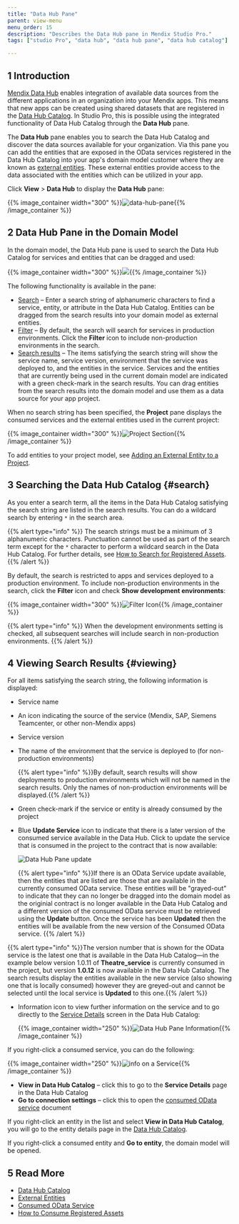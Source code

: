 ```yaml
---
title: "Data Hub Pane"
parent: view-menu
menu_order: 15
description: "Describes the Data Hub pane in Mendix Studio Pro."
tags: ["studio Pro", "data hub", "data hub pane", "data hub catalog"]

---
```


## 1 Introduction 

[Mendix Data Hub](/data-hub/index) enables integration of available data sources from the different applications in an organization into your Mendix apps. This means that new apps can be created using shared datasets that are registered in the [Data Hub Catalog](/data-hub/data-hub-catalog/index). In Studio Pro, this is possible using the integrated functionality of Data Hub Catalog through the **Data Hub** pane.

The **Data Hub** pane enables you to search the Data Hub Catalog and discover the data sources available for your organization. Via this pane you can add the entities that are exposed in the OData services registered in the Data Hub Catalog into your app's domain model customer where they are known as [external entities](external-entities). These external entities provide access to the data associated with the entities which can be utilized in your app.

Click  **View** > **Data Hub** to display the **Data Hub** pane:

{{% image_container width="300" %}}![data-hub-pane](attachments/data-hub-pane/data-hub-pane-empty.png){{% /image_container %}}

## 2 Data Hub Pane in the Domain Model

In the domain model, the Data Hub pane is used to search the Data Hub Catalog for services and entities that can be dragged and used:

{{% image_container width="300" %}}![](attachments/data-hub-pane/data-hub-pane.png){{% /image_container %}}

The following functionality is available in the pane:

* [Search](#search) – Enter a search string of alphanumeric characters to find a service, entity, or attribute in the Data Hub Catalog. Entities can be dragged from the search results into your domain model as external entities.
* [Filter](#search) – By default, the search will search for services in production environments. Click the **Filter** icon to include non-production environments in the search.
* [Search results](#viewing) – The items satisfying the search string will show the service name, service version, environment that the service was deployed to, and the entities in the service. Services and the entities that are currently being used in the current domain model are indicated with a green check-mark in the search results. You can drag entities from the search results into the domain model and use them as a data source for your app project.

When no search string has been specified, the **Project** pane displays the consumed services and the external entities used in the current project:

{{% image_container width="300" %}}![Project Section](attachments/data-hub-pane/project-section.png){{% /image_container %}}

To add entities to your project model, see [Adding an External Entity to a Project](external-entities#adding-external-entities).

## 3 Searching the Data Hub Catalog {#search}

As you enter a search term, all the items in the Data Hub Catalog satisfying the search string are listed in the search results. You can do a wildcard search by entering `*` in the search area.

{{% alert type="info" %}}
The search strings must be a minimum of 3 alphanumeric characters. Punctuation cannot be used as part of the search term except for the `*` character to perform a wildcard search in the Data Hub Catalog. For further details, see [How to Search for Registered Assets](/data-hub/data-hub-catalog/search).
{{% /alert %}}

By default, the search is restricted to apps and services deployed to a production environment. To include non-production environments in the search, click the **Filter** icon and check **Show development environments**:

{{% image_container width="300" %}}![Filter Icon](attachments/data-hub-pane/filter-icon.png){{% /image_container %}}

{{% alert type="info" %}}
When the development environments setting is checked, all subsequent searches will include search in non-production environments. 
{{% /alert %}}

## 4 Viewing Search Results {#viewing}

For all items satisfying the search string, the following information is displayed:

* Service name

*  An icon indicating the source of the service (Mendix, SAP, Siemens Teamcenter, or other non-Mendix apps)

* Service version

*  The name of the environment that the service is deployed to (for non-production environments)

	{{% alert type="info" %}}By default, search results will show deployments to production environments which will not be named in the search results. Only the names of non-production environments will be displayed.{{% /alert %}}

* Green check-mark if the service or entity is already consumed by the project

*  Blue **Update Service** icon to indicate that there is a later version of the consumed service available in the Data Hub. Click to update the service that is consumed in the project to the contract that is now available:

	![Data Hub Pane update](attachments/data-hub-pane/data-hub-pane-update.png)

	{{% alert type="info" %}}If there is an OData Service update available, then the entities that are listed are those that are available in the currently consumed OData service. These entities will be "grayed-out" to indicate that they can no longer be dragged into the domain model as the originial contract is no longer available in the Data Hub Catalog and a different version of the consumed OData service must be retrieved using the **Update** button. Once the service has been **Updated** then the entities will be available from the new version of the Consumed OData service. {{% /alert %}}
  
  {{% alert type="info" %}}The version number that is shown for the OData service is the latest one that is available in the Data Hub Catalog—in the example below version 1.0.11 of **Theatre_service** is currently consumed in the project, but version **1.0.12** is now available in the Data Hub Catalog. The search results display the entities available in the new service (also showing one that is locally consumed) however they are greyed-out and cannot be selected until the local service is **Updated** to this one.{{% /alert %}}
  
* Information icon to view further information on the service and to go directly to the [Service Details](/data-hub/data-hub-catalog/search#search-details) screen in the Data Hub Catalog: 
  
  {{% image_container width="250" %}}![Data Hub Pane Information](attachments/data-hub-pane/data-hub-pane-info.png){{% /image_container %}}

If you right-click a consumed service, you can do the following:

{{% image_container width="250" %}}![info on a Service](attachments/data-hub-pane/data-hub-pane-menu.png){{% /image_container %}}

  * **View in Data Hub Catalog** – click this to go to the **Service Details** page in the Data Hub Catalog
  * **Go to connection settings** – click this to open the [consumed OData service](consumed-odata-service) document

If you right-click an entity in the list and select **View in Data Hub Catalog**, you will go to the entity details page in the [Data Hub Catalog](/data-hub/data-hub-catalog/index).

If you right-click a consumed entity and **Go to entity**, the domain model will be opened.

##  5 Read More

* [Data Hub Catalog](/data-hub/data-hub-catalog)
* [External Entities](external-entities)
* [Consumed OData Service](consumed-odata-service)
* [How to Consume Registered Assets](/data-hub/data-hub-catalog/consume)

